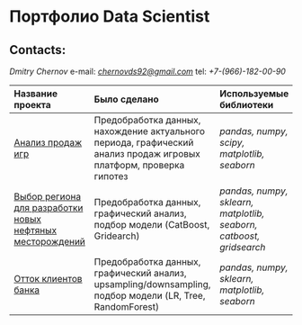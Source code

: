 # Портфолио Data Scientist

## Contacts: 
*Dmitry Chernov*
e-mail: *chernovds92@gmail.com*
tel: *+7-(966)-182-00-90*

| Название проекта | Было сделано | Используемые библиотеки | 
| :---------------------- | :---------------------- | :---------------------- |
| [Анализ продаж игр](https://github.com/dmitrychernov77/Portfolio/tree/master/%D0%90%D0%BD%D0%B0%D0%BB%D0%B8%D0%B7%20%D0%BF%D1%80%D0%BE%D0%B4%D0%B0%D0%B6%20%D0%B8%D0%B3%D1%80) | Предобработка данных, нахождение актуального периода, графический анализ продаж игровых платформ, проверка гипотез | *pandas, numpy, scipy, matplotlib, seaborn* |
| [Выбор региона для разработки новых нефтяных месторождений](https://github.com/dmitrychernov77/Portfolio/tree/master/%D0%94%D0%BE%D0%B1%D1%8B%D1%87%D0%B0%20%D0%BD%D0%B5%D1%84%D1%82%D0%B8) | Предобработка данных, графический анализ, подбор модели (CatBoost, Gridearch) | *pandas, numpy, sklearn, matplotlib, seaborn, catboost, gridsearch* |
| [Отток клиентов банка](https://github.com/dmitrychernov77/Portfolio/tree/master/%D0%9E%D1%82%D1%82%D0%BE%D0%BA%20%D0%BA%D0%BB%D0%B8%D0%B5%D0%BD%D1%82%D0%BE%D0%B2%20%D0%B1%D0%B0%D0%BD%D0%BA%D0%B0) | Предобработка данных, графический анализ, upsampling/downsampling, подбор модели (LR, Tree, RandomForest) | *pandas, numpy, sklearn, matplotlib, seaborn* |